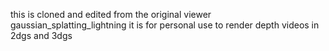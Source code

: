 this is cloned and edited from the original viewer gaussian_splatting_lightning
it is for personal use to render depth videos in 2dgs and 3dgs